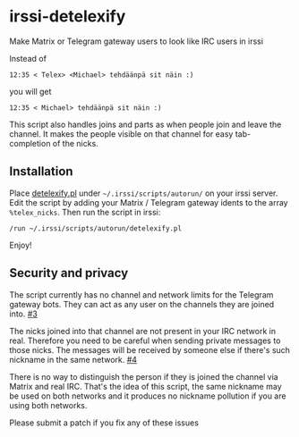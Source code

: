 <!-- -*- mode: markdown; coding: utf-8 -*- -->
# irssi-detelexify

Make Matrix or Telegram gateway users to look like IRC users in irssi

Instead of

```
12:35 < Telex> <Michael> tehdäänpä sit näin :)
```

you will get

```
12:35 < Michael> tehdäänpä sit näin :)
```

This script also handles joins and parts as when people join and leave
the channel. It makes the people visible on that channel for easy
tab-completion of the nicks.

## Installation

Place [detelexify.pl](detelexify.pl) under `~/.irssi/scripts/autorun/`
on your irssi server. Edit the script by adding your Matrix / Telegram gateway
idents to the array `%telex_nicks`. Then run the script in irssi:

	/run ~/.irssi/scripts/autorun/detelexify.pl

Enjoy!

## Security and privacy

The script currently has no channel and network limits for the
Telegram gateway bots. They can act as any user on the channels they
are joined into. [#3](https://github.com/zouppen/irssi-detelexify/issues/3)

The nicks joined into that channel are not present in your IRC network
in real. Therefore you need to be careful when sending private
messages to those nicks. The messages will be received by someone else
if there's such nickname in the same network. [#4](https://github.com/zouppen/irssi-detelexify/issues/4)

There is no way to distinguish the person if they is joined the
channel via Matrix and real IRC. That's the idea of this script, the
same nickname may be used on both networks and it produces no nickname
pollution if you are using both networks.

Please submit a patch if you fix any of these issues
